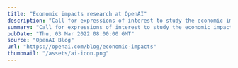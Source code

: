 ```yaml
---
title: "Economic impacts research at OpenAI"
description: "Call for expressions of interest to study the economic impacts of large language models."
summary: "Call for expressions of interest to study the economic impacts of large language models."
pubDate: "Thu, 03 Mar 2022 08:00:00 GMT"
source: "OpenAI Blog"
url: "https://openai.com/blog/economic-impacts"
thumbnail: "/assets/ai-icon.png"
---
```


